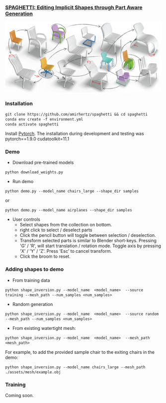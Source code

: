 
### <a href="https://amirhertz.github.io/spaghetti">SPAGHETTI: Editing Implicit Shapes through Part Aware Generation</a>

![](assets/readme_resources/teaser-01.png)


### Installation

```
git clone https://github.com/amirhertz/spaghetti && cd spaghetti
conda env create -f environment.yml
conda activate spaghetti
```

Install [Pytorch](https://pytorch.org/). The installation during development and testing was pytorch==1.9.0  cudatoolkit=11.1 


### Demo
- Download pre-trained models
```
python download_weights.py
```
- Run demo 
```
python demo.py --model_name chairs_large --shape_dir samples
```
or
```
python demo.py --model_name airplanes --shape_dir samples
```

- User controls
  - Select shapes from the collection on bottom.
  - right click to select / deselect parts
  - Click the pencil button will toggle between selection /  deselection.
  - Transform selected parts is similar to Blender short-keys.
  Pressing 'G' / 'R', will start translation / rotation mode. Toggle axis by pressing 'X' / 'Y' / 'Z'. Press 'Esc' to cancel transform.
  - Click the broom to reset.
  

### Adding shapes to demo
- From training data
```
python shape_inversion.py --model_name  <model_name>  --source training --mesh_path --num_samples <num_samples>
```
- Random generation
```
python shape_inversion.py --model_name  <model_name>  --source random --mesh_path --num_samples <num_samples>
```
- From existing watertight mesh: 
```
python shape_inversion.py --model_name  <model_name>  --mesh_path <mesh_path>
```
For example, to add the provided sample chair to the exiting chairs in the demo: 
```
python shape_inversion.py --model_name chairs_large --mesh_path ./assets/mesh/example.obj
```

### Training
Coming soon.

